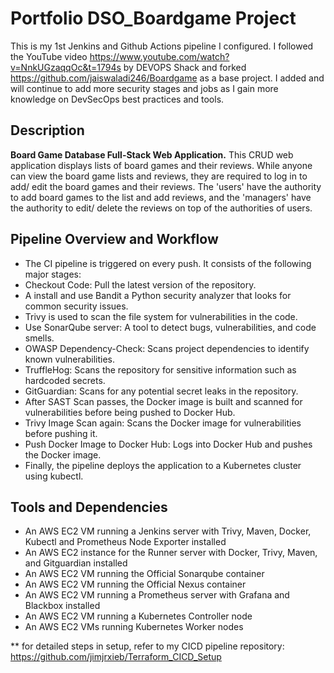 # Portfolio DSO_Boardgame Project
This is my 1st Jenkins and Github Actions pipeline I configured. I followed the YouTube video https://www.youtube.com/watch?v=NnkUGzaqqOc&t=1794s by DEVOPS Shack and forked https://github.com/jaiswaladi246/Boardgame as a base project. I added and will continue to add more security stages and jobs as I gain more knowledge on DevSecOps best practices and tools. 

## Description

**Board Game Database Full-Stack Web Application.**
This CRUD web application displays lists of board games and their reviews. While anyone can view the board game lists and reviews, they are required to log in to add/ edit the board games and their reviews. The 'users' have the authority to add board games to the list and add reviews, and the 'managers' have the authority to edit/ delete the reviews on top of the authorities of users.  


## Pipeline Overview and Workflow
- The CI pipeline is triggered on every push. It consists of the following major stages:
- Checkout Code: Pull the latest version of the repository.
- A install and use Bandit a Python security analyzer that looks for common security issues.
- Trivy is used to scan the file system for vulnerabilities in the code.
- Use SonarQube server: A tool to detect bugs, vulnerabilities, and code smells.
- OWASP Dependency-Check: Scans project dependencies to identify known vulnerabilities.
- TruffleHog: Scans the repository for sensitive information such as hardcoded secrets.
- GitGuardian: Scans for any potential secret leaks in the repository.
- After SAST Scan passes, the Docker image is built and scanned for vulnerabilities before being pushed to Docker Hub.
- Trivy Image Scan again: Scans the Docker image for vulnerabilities before pushing it.
- Push Docker Image to Docker Hub: Logs into Docker Hub and pushes the Docker image.
- Finally, the pipeline deploys the application to a Kubernetes cluster using kubectl.

## Tools and Dependencies
- An AWS EC2 VM running a Jenkins server with Trivy, Maven, Docker, Kubectl and Prometheus Node Exporter installed
- An AWS EC2 instance for the Runner server with Docker, Trivy, Maven, and Gitguardian installed
- An AWS EC2 VM running the Official Sonarqube container
- An AWS EC2 VM running the Official Nexus container
- An AWS EC2 VM running a Prometheus server with Grafana and Blackbox installed
- An AWS EC2 VM running a Kubernetes Controller node
- An AWS EC2 VMs running Kubernetes Worker nodes

 ** for detailed steps in setup, refer to my CICD pipeline repository: https://github.com/jimjrxieb/Terraform_CICD_Setup

